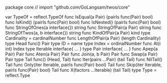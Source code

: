 package core // import "github.com/GoLangsam/twos/core"

var TypeOf = reflect.TypeOf
func IsEqual(a Pair) (pairIs func(Pair) bool)
func IsKind() (pairIs func(Pair) bool)
func IsNested() (pairIs func(Pair) bool)
func StringOfOnes(a interface{}) string
func StringOfPair(a Pair) string
func StringOfTwos(a, b interface{}) string
func KindOfPair(a Pair) kind
type Cardinality = cardinalNumber
    func LengthOfPair(a Pair) (length Cardinality)
type Head func() Pair
type ID = name
type Index = ordinalNumber
    func At(i int) Index
type Iterable interface{ ... }
type Pair interface{ ... }
    func Apep(a Pair) Pair
    func Aten(a Pair) Pair
    func Join(a, b Pair) Pair
    func Swap(a Pair) Pair
type Tail func() (Head, Tail)
    func Iter(pairs ...Pair) (tail Tail)
    func NilTail() Tail
    func Only(iter Iterable, pairIs func(Pair) bool) Tail
    func Skip(iter Iterable, pairIs func(Pair) bool) Tail
    func X(factors ...Iterable) (tail Tail)
type Type = reflect.Type
